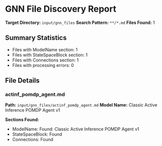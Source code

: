 # GNN File Discovery Report

**Target Directory:** `input/gnn_files`
**Search Pattern:** `**/*.md`
**Files Found:** 1

## Summary Statistics

- Files with ModelName section: 1
- Files with StateSpaceBlock section: 1
- Files with Connections section: 1
- Files with processing errors: 0

## File Details

### actinf_pomdp_agent.md

**Path:** `input/gnn_files/actinf_pomdp_agent.md`
**Model Name:** Classic Active Inference POMDP Agent v1

**Sections Found:**
- ModelName: Found: Classic Active Inference POMDP Agent v1
- StateSpaceBlock: Found
- Connections: Found

